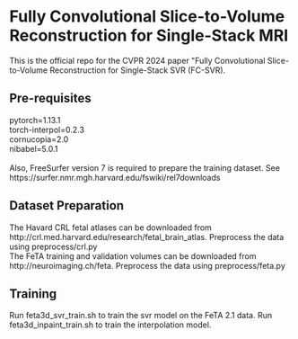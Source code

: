 <h1>Fully Convolutional Slice-to-Volume Reconstruction for Single-Stack MRI</h1>

This is the official repo for the CVPR 2024 paper "Fully Convolutional Slice-to-Volume Reconstruction for Single-Stack SVR (FC-SVR). 

<h2>Pre-requisites</h2>
pytorch=1.13.1</br>
torch-interpol=0.2.3</br>
cornucopia=2.0</br>
nibabel=5.0.1</br>
</br>
Also, FreeSurfer version 7 is required to prepare the training dataset. See https://surfer.nmr.mgh.harvard.edu/fswiki/rel7downloads</br>

<h2>Dataset Preparation</h2>
The Havard CRL fetal atlases can be downloaded from http://crl.med.harvard.edu/research/fetal_brain_atlas. Preprocess the data using preprocess/crl.py </br>
The FeTA training and validation volumes can be downloaded from http://neuroimaging.ch/feta. Preprocess the data using preprocess/feta.py </br>

<h2>Training</h2>
Run feta3d_svr_train.sh to train the svr model on the FeTA 2.1 data. Run feta3d_inpaint_train.sh to train the interpolation model.
